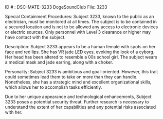 ID # : DSC-MATE-3233
DogeSoundClub File: 3233

Special Containment Procedures:
Subject 3233, known to the public as an electrician, must be monitored at all times. The subject is to be contained in a secured location and is not to be allowed any access to electronic devices or electric sources. Only personnel with Level 3 clearance or higher may have contact with the subject.

Description:
Subject 3233 appears to be a human female with spots on her face and red lips. She has VR jade LED eyes, evoking the look of a cyborg. Her head has been altered to resemble a 00s school girl. The subject wears a medical mask and jade earring, along with a choker.

Personality:
Subject 3233 is ambitious and goal-oriented. However, this trait could sometimes lead them to take on more than they can handle. Nonetheless, she has a strategic mind and excellent organizational skills, which allows her to accomplish tasks efficiently.

Due to her unique appearance and technological enhancements, Subject 3233 poses a potential security threat. Further research is necessary to understand the extent of her capabilities and any potential risks associated with her.